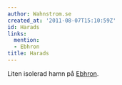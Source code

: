 ```yaml
---
author: Wahnstrom.se
created_at: '2011-08-07T15:10:59Z'
id: Harads
links:
  mention:
  - Ebhron
title: Harads
---
```


Liten isolerad hamn på [Ebhron].

  [Ebhron]: Ebhron